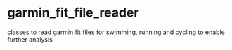 # garmin_fit_file_reader
classes to read garmin fit files for swimming, running and cycling to enable further analysis
